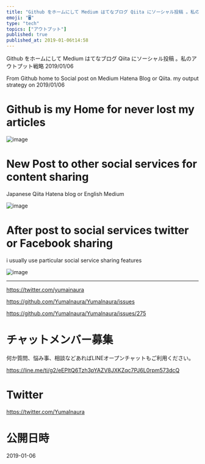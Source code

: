 ```yaml
---
title: "Github をホームにして Medium はてなブログ Qiita にソーシャル投稿 。私のアウトプット戦略 2019/01/06"
emoji: "🖥"
type: "tech"
topics: ["アウトプット"]
published: true
published_at: 2019-01-06t14:58
---
```


Github をホームにして Medium はてなブログ Qiita にソーシャル投稿 。私のアウトプット戦略 2019/01/06

From Github home to Social post on Medium Hatena Blog or Qiita. my output strategy on 2019/01/06

# Github is my Home for never lost my articles

![image](https://user-images.githubusercontent.com/13635059/50732665-b9338600-11c2-11e9-9aee-135e2af4b56a.png)

# New Post to other social services for content sharing

Japanese Qiita Hatena blog or English Medium

![image](https://user-images.githubusercontent.com/13635059/50732677-e718ca80-11c2-11e9-889c-5dd329c58e43.png)

# After post to social services twitter or Facebook sharing

i usually use particular social service sharing features

![image](https://user-images.githubusercontent.com/13635059/50732682-fdbf2180-11c2-11e9-85c1-eb9d017ce8ae.png)

---

https://twitter.com/yumainaura

https://github.com/YumaInaura/YumaInaura/issues

https://github.com/YumaInaura/YumaInaura/issues/275








<!-- Update From Qiita API -->

# チャットメンバー募集


何か質問、悩み事、相談などあればLINEオープンチャットもご利用ください。

https://line.me/ti/g2/eEPltQ6Tzh3pYAZV8JXKZqc7PJ6L0rpm573dcQ





# Twitter


https://twitter.com/YumaInaura


<!-- Update From Qiita API -->



# 公開日時

2019-01-06
